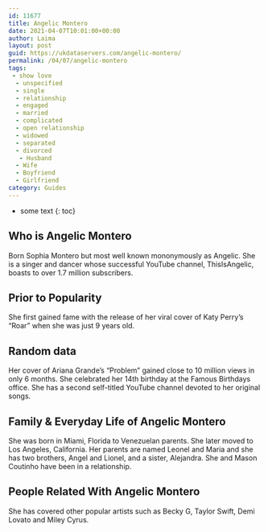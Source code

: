 ```yaml
---
id: 11677
title: Angelic Montero
date: 2021-04-07T10:01:00+00:00
author: Laima
layout: post
guid: https://ukdataservers.com/angelic-montero/
permalink: /04/07/angelic-montero
tags:
 - show love
  - unspecified
  - single
  - relationship
  - engaged
  - married
  - complicated
  - open relationship
  - widowed
  - separated
  - divorced
   - Husband
  - Wife
  - Boyfriend
  - Girlfriend
category: Guides
---
```


* some text
{: toc}


## Who is Angelic Montero
                  
                  
                  
Born Sophia Montero but most well known mononymously as Angelic. She is a singer and dancer whose successful YouTube channel, ThisIsAngelic, boasts to over 1.7 million subscribers.
                  
              
            
              
            
                
                
                
## Prior to Popularity
                  
                  
                  
She first gained fame with the release of her viral cover of Katy Perry&#8217;s &#8220;Roar&#8221; when she was just 9 years old.
                  
              
            
              
            
                
                
                
## Random data
                  
                  
                  
Her cover of Ariana Grande&#8217;s &#8220;Problem&#8221; gained close to 10 million views in only 6 months. She celebrated her 14th birthday at the Famous Birthdays office. She has a second self-titled YouTube channel devoted to her original songs.
                  
              
            
              
            
                
                
                
## Family & Everyday Life of Angelic Montero
                  
                  
                  
She was born in Miami, Florida to Venezuelan parents. She later moved to Los Angeles, California. Her parents are named Leonel and Maria and she has two brothers, Angel and Lionel, and a sister, Alejandra. She and Mason Coutinho have been in a relationship.
                  
              
            
              
            
                
                
                
## People Related With Angelic Montero
                  
                  
                  
She has covered other popular artists such as Becky G, Taylor Swift, Demi Lovato and Miley Cyrus.
                  
              
            
              
            
                
              
            
              
              
            
            
              
            
          
          
          